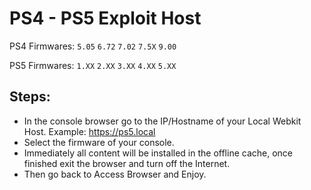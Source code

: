 # PS4 - PS5 Exploit Host
PS4 Firmwares: `5.05` `6.72` `7.02` `7.5X` `9.00`

PS5 Firmwares: `1.XX` `2.XX` `3.XX` `4.XX` `5.XX`

## Steps:

- In the console browser go to the IP/Hostname of your Local Webkit Host. Example: https://ps5.local
- Select the firmware of your console.
- Immediately all content will be installed in the offline cache, once finished exit the browser and turn off the Internet.
- Then go back to Access Browser and Enjoy.
